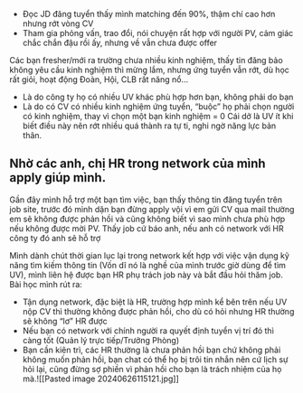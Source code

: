 - Đọc JD đăng tuyển thấy mình matching đến 90%, thậm chí cao hơn nhưng rớt vòng CV
- Tham gia phỏng vấn, trao đổi, nói chuyện rất hợp với người PV, cảm giác chắc chắn đậu rồi ấy, nhưng về vẫn chưa được offer

Các bạn fresher/mới ra trường chưa nhiều kinh nghiệm, thấy tin đăng bảo không yêu cầu kinh nghiệm thì mừng lắm, nhưng ứng tuyển vẫn rớt, dù học rất giỏi, hoạt động Đoàn, Hội, CLB rất năng nổ…
- Là do công ty họ có nhiều UV khác phù hợp hơn bạn, không phải do bạn
- Là do có CV có nhiều kinh nghiệm ứng tuyển, “buộc” họ phải chọn người có kinh nghiệm, thay vì chọn một bạn kinh nghiệm = 0
Cái dở là UV ít khi biết điều này nên rớt nhiều quá thành ra tự ti, nghi ngờ năng lực bản thân.

Nhờ các anh, chị HR trong network của mình apply giúp mình.
--------------------

Gần đây mình hỗ trợ một bạn tìm việc, bạn thấy thông tin đăng tuyển trên job site, trước đó mình dặn bạn đừng apply vội vì em gửi CV qua mail thường em sẽ không được phản hồi và cũng không biết vì sao mình chưa phù hợp nếu không được mời PV. Thấy job cứ báo anh, nếu anh có network với HR công ty đó anh sẽ hỗ trợ

Mình dành chút thời gian lục lại trong network kết hợp với việc vận dụng kỹ năng tìm kiếm thông tin (Vốn dĩ nó là nghề của mình trước giờ dùng để tìm UV), mình liên hệ được bạn HR phụ trách job này và bắt đầu hỏi thăm job.
Bài học mình rút ra:
* Tận dụng network, đặc biệt là HR, trường hợp mình kể bên trên nếu UV nộp CV thì thường không được phản hồi, cho dù có hỏi nhưng HR thường sẽ không “lơ” HR được
* Nếu bạn có network với chính người ra quyết định tuyển vị trí đó thì càng tốt (Quản lý trực tiếp/Trưởng Phòng)
* Bạn cần kiên trì, các HR thường là chưa phản hồi bạn chứ không phải không muốn phản hồi, bạn chat có thể họ bị trôi tin nhắn nên cứ lịch sự hỏi lại, cũng đừng sợ phiền vì phản hồi cho bạn là trách nhiệm của họ mà.![[Pasted image 20240626115121.jpg]]